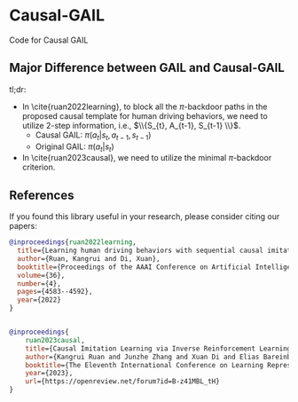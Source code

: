 # Causal-GAIL
Code for Causal GAIL

## Major Difference between GAIL and Causal-GAIL

tl;dr:
- In \cite{ruan2022learning}, to block all the $\pi$-backdoor paths in the proposed causal template for human driving behaviors, we need to utilize 2-step information, i.e., $\\{S_{t}, A_{t-1}, S_{t-1} \\}$.
  - Causal GAIL: $\pi(a_{t} | s_{t}, a_{t-1}, s_{t-1})$
  - Original GAIL: $\pi(a_{t} | s_{t})$
- In \cite{ruan2023causal}, we need to utilize the minimal $\pi$-backdoor criterion.



## References

If you found this library useful in your research, please consider citing our papers:
```bib
@inproceedings{ruan2022learning,
  title={Learning human driving behaviors with sequential causal imitation learning},
  author={Ruan, Kangrui and Di, Xuan},
  booktitle={Proceedings of the AAAI Conference on Artificial Intelligence},
  volume={36},
  number={4},
  pages={4583--4592},
  year={2022}
}


@inproceedings{
    ruan2023causal,
    title={Causal Imitation Learning via Inverse Reinforcement Learning},
    author={Kangrui Ruan and Junzhe Zhang and Xuan Di and Elias Bareinboim},
    booktitle={The Eleventh International Conference on Learning Representations },
    year={2023},
    url={https://openreview.net/forum?id=B-z41MBL_tH}
}
```